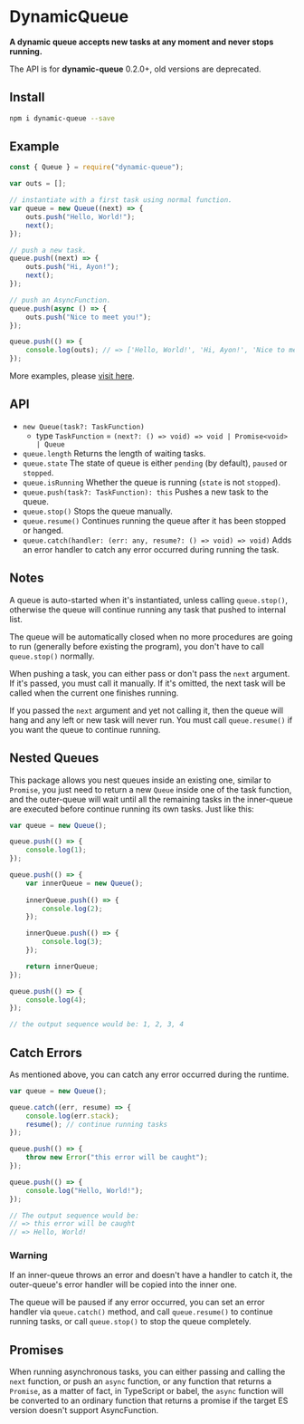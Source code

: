 # DynamicQueue

**A dynamic queue accepts new tasks at any moment and never stops running.**

The API is for **dynamic-queue** 0.2.0+, old versions are deprecated.

## Install

```sh
npm i dynamic-queue --save
```

## Example

```javascript
const { Queue } = require("dynamic-queue");

var outs = [];

// instantiate with a first task using normal function.
var queue = new Queue((next) => {
    outs.push("Hello, World!");
    next();
});

// push a new task.
queue.push((next) => {
    outs.push("Hi, Ayon!");
    next();
});

// push an AsyncFunction.
queue.push(async () => {
    outs.push("Nice to meet you!");
});

queue.push(() => {
    console.log(outs); // => ['Hello, World!', 'Hi, Ayon!', 'Nice to meet you!']
});
```

More examples, please [visit here](./test).

## API

- `new Queue(task?: TaskFunction)`
    - type `TaskFunction` = `(next?: () => void) => void | Promise<void> | Queue`
- `queue.length` Returns the length of waiting tasks.
- `queue.state` The state of queue is either `pending` (by default), `paused` or
    `stopped`.
- `queue.isRunning` Whether the queue is running (`state` is not `stopped`).
- `queue.push(task?: TaskFunction): this` Pushes 
    a new task to the queue.
- `queue.stop()` Stops the queue manually.
- `queue.resume()` Continues running the queue after it has been stopped or 
    hanged.
- `queue.catch(handler: (err: any, resume?: () => void) => void)` Adds an error 
    handler to catch any error occurred during running the task.

## Notes

A queue is auto-started when it's instantiated, unless calling `queue.stop()`,
otherwise the queue will continue running any task that pushed to internal 
list.

The queue will be automatically closed when no more procedures are going to 
run (generally before existing the program), you don't have to call 
`queue.stop()` normally.

When pushing a task, you can either pass or don't pass the `next` argument. If 
it's passed, you must call it manually. If it's omitted, the next task will be 
called when the current one finishes running.

If you passed the `next` argument and yet not calling it, then the queue will 
hang and any left or new task will never run. You must call `queue.resume()` if 
you want the queue to continue running.

## Nested Queues

This package allows you nest queues inside an existing one, similar to `Promise`,
you just need to return a new `Queue` inside one of the task function, and the 
outer-queue will wait until all the remaining tasks in the inner-queue are 
executed before continue running its own tasks. Just like this:

```javascript
var queue = new Queue();

queue.push(() => {
    console.log(1);
});

queue.push(() => {
    var innerQueue = new Queue();
    
    innerQueue.push(() => {
        console.log(2);
    });

    innerQueue.push(() => {
        console.log(3);
    });

    return innerQueue;
});

queue.push(() => {
    console.log(4);
});

// the output sequence would be: 1, 2, 3, 4
```

## Catch Errors

As mentioned above, you can catch any error occurred during the runtime.

```javascript
var queue = new Queue();

queue.catch((err, resume) => {
    console.log(err.stack);
    resume(); // continue running tasks
});

queue.push(() => {
    throw new Error("this error will be caught");
});

queue.push(() => {
    console.log("Hello, World!");
});

// The output sequence would be:
// => this error will be caught
// => Hello, World!
```

### Warning

If an inner-queue throws an error and doesn't have a handler to catch it, the 
outer-queue's error handler will be copied into the inner one.

The queue will be paused if any error occurred, you can set an error handler via
`queue.catch()` method, and call `queue.resume()` to continue running tasks, or 
call `queue.stop()` to stop the queue completely.

## Promises

When running asynchronous tasks, you can either passing and calling the `next` 
function, or push an `async` function, or any function that returns a `Promise`,
as a matter of fact, in TypeScript or babel, the `async` function will be 
converted to an ordinary function that returns a promise if the target ES 
version doesn't support AsyncFunction.